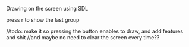 Drawing on the screen using SDL

press r to show the last group

//todo: make it so pressing the button enables to draw, and add features and shit
//and maybe no need to clear the screen every time?? 